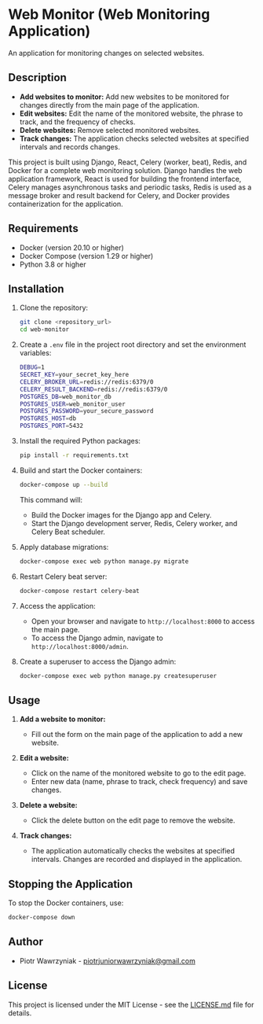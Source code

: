 # Web Monitor (Web Monitoring Application)

An application for monitoring changes on selected websites.

## Description
- **Add websites to monitor:** Add new websites to be monitored for changes directly from the main page of the application.
- **Edit websites:** Edit the name of the monitored website, the phrase to track, and the frequency of checks.
- **Delete websites:** Remove selected monitored websites.
- **Track changes:** The application checks selected websites at specified intervals and records changes.

This project is built using Django, React, Celery (worker, beat), Redis, and Docker for a complete web monitoring solution. Django handles the web application framework, React is used for building the frontend interface, Celery manages asynchronous tasks and periodic tasks, Redis is used as a message broker and result backend for Celery, and Docker provides containerization for the application. 

## Requirements
- Docker (version 20.10 or higher)
- Docker Compose (version 1.29 or higher)
- Python 3.8 or higher

## Installation
1. Clone the repository:
    ```sh
    git clone <repository_url>
    cd web-monitor
    ```

2. Create a `.env` file in the project root directory and set the environment variables:
    ```sh
    DEBUG=1
    SECRET_KEY=your_secret_key_here
    CELERY_BROKER_URL=redis://redis:6379/0
    CELERY_RESULT_BACKEND=redis://redis:6379/0
    POSTGRES_DB=web_monitor_db
    POSTGRES_USER=web_monitor_user
    POSTGRES_PASSWORD=your_secure_password
    POSTGRES_HOST=db
    POSTGRES_PORT=5432
    ```

3. Install the required Python packages:
    ```sh
    pip install -r requirements.txt
    ```

4. Build and start the Docker containers:
    ```sh
    docker-compose up --build
    ```

    This command will:
    - Build the Docker images for the Django app and Celery.
    - Start the Django development server, Redis, Celery worker, and Celery Beat scheduler.

5. Apply database migrations:
    ```sh
    docker-compose exec web python manage.py migrate
    ```

6. Restart Celery beat server:
    ```sh
    docker-compose restart celery-beat
    ```

7. Access the application:
    - Open your browser and navigate to `http://localhost:8000` to access the main page.
    - To access the Django admin, navigate to `http://localhost:8000/admin`.

8. Create a superuser to access the Django admin:
    ```sh
    docker-compose exec web python manage.py createsuperuser
    ```

## Usage
1. **Add a website to monitor:**
   - Fill out the form on the main page of the application to add a new website.

2. **Edit a website:**
   - Click on the name of the monitored website to go to the edit page.
   - Enter new data (name, phrase to track, check frequency) and save changes.

3. **Delete a website:**
   - Click the delete button on the edit page to remove the website.

4. **Track changes:**
   - The application automatically checks the websites at specified intervals. Changes are recorded and displayed in the application.

## Stopping the Application
To stop the Docker containers, use:
```sh
docker-compose down
```

## Author
- Piotr Wawrzyniak - [piotrjuniorwawrzyniak@gmail.com](mailto:piotrjuniorwawrzyniak@gmail.com)

## License
This project is licensed under the MIT License - see the [LICENSE.md](LICENSE.md) file for details.